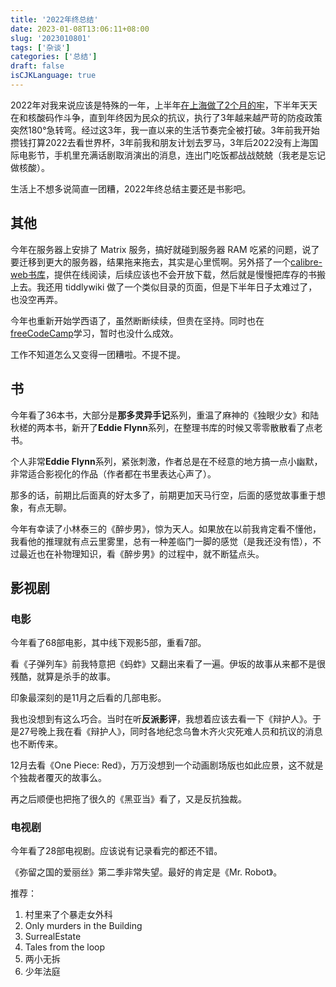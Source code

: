 ```yaml
---
title: '2022年终总结'
date: 2023-01-08T13:06:11+08:00
slug: '2023010801'
tags: ['杂谈']
categories: ['总结']
draft: false
isCJKLanguage: true
---
```


2022年对我来说应该是特殊的一年，上半年[在上海做了2个月的牢][]，下半年天天在和核酸码作斗争，直到年终因为民众的抗议，执行了3年越来越严苛的防疫政策突然180°急转弯。经过这3年，我一直以来的生活节奏完全被打破。3年前我开始攒钱打算2022去看世界杯，3年前我和朋友计划去罗马，3年后2022没有上海国际电影节，手机里充满话剧取消演出的消息，连出门吃饭都战战兢兢（我老是忘记做核酸）。

生活上不想多说简直一团糟，2022年终总结主要还是书影吧。

## 其他

今年在服务器上安排了 Matrix 服务，搞好就碰到服务器 RAM 吃紧的问题，说了要迁移到更大的服务器，结果拖来拖去，其实是心里慌啊。另外搭了一个[calibre-web书库][]，提供在线阅读，后续应该也不会开放下载，然后就是慢慢把库存的书搬上去。我还用 tiddlywiki 做了一个类似目录的页面，但是下半年日子太难过了，也没空再弄。

今年也重新开始学西语了，虽然断断续续，但贵在坚持。同时也在[freeCodeCamp][]学习，暂时也没什么成效。

工作不知道怎么又变得一团糟啦。不提不提。

## 书

今年看了36本书，大部分是**那多灵异手记**系列，重温了麻神的《独眼少女》和陆秋槎的两本书，新开了**Eddie Flynn**系列，在整理书库的时候又零零散散看了点老书。

个人非常**Eddie Flynn**系列，紧张刺激，作者总是在不经意的地方搞一点小幽默，非常适合影视化的作品（作者都在书里表达心声了）。

那多的话，前期比后面真的好太多了，前期更加天马行空，后面的感觉故事重于想象，有点无聊。

今年有幸读了小林泰三的《醉步男》，惊为天人。如果放在以前我肯定看不懂他，我看他的推理就有点云里雾里，总有一种差临门一脚的感觉（是我还没有悟），不过最近也在补物理知识，看《醉步男》的过程中，就不断猛点头。

## 影视剧

### 电影

今年看了68部电影，其中线下观影5部，重看7部。

看《子弹列车》前我特意把《蚂蚱》又翻出来看了一遍。伊坂的故事从来都不是很残酷，就算是杀手的故事。

印象最深刻的是11月之后看的几部电影。

我也没想到有这么巧合。当时在听**反派影评**，我想着应该去看一下《辩护人》。于是27号晚上我在看《辩护人》，同时各地纪念乌鲁木齐火灾死难人员和抗议的消息也不断传来。

12月去看《One Piece: Red》，万万没想到一个动画剧场版也如此应景，这不就是个独裁者覆灭的故事么。

再之后顺便也把拖了很久的《黑亚当》看了，又是反抗独裁。

### 电视剧

今年看了28部电视剧。应该说有记录看完的都还不错。

《弥留之国的爱丽丝》第二季非常失望。最好的肯定是《Mr. Robot》。

推荐：

1. 村里来了个暴走女外科
2. Only murders in the Building
3. SurrealEstate
4. Tales from the loop
5. 两小无拆
6. 少年法庭

[在上海做了2个月的牢]: https://blog.notomorrow.club/posts/2022/07/2022070401/

[calibre-web书库]: https://library.notomorrow.club/calibre-web/

[freeCodeCamp]: https://www.freecodecamp.org/